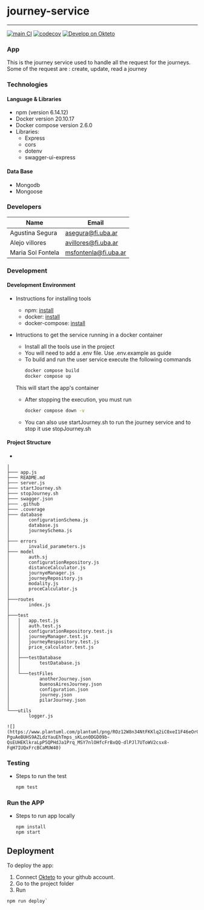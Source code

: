 # journey-service
---
[![main CI](https://github.com/Fifiuba/journey-service/actions/workflows/main.yml/badge.svg?branch=develop)](https://github.com/Fifiuba/journey-service/actions/workflows/main.yml)
[![codecov](https://codecov.io/gh/Fifiuba/journey-service/branch/develop/graph/badge.svg?token=dJ20t7hz7j)](https://app.codecov.io/gh/Fifiuba/journey-service/tree/develop)
[![Develop on Okteto](https://okteto.com/develop-okteto.svg)](https://journey-service-solfonte.cloud.okteto.net/)


### App

This is the journey service used to handle all the request for the journeys. Some of the request are : create, update, read a journey

### Technologies

#### Language & Libraries
* npm (version 6.14.12)
* Docker version 20.10.17
* Docker compose version 2.6.0
* Libraries:
    * Express
    * cors
    * dotenv
    * swagger-ui-express

#### Data Base

* Mongodb 
* Mongoose

### Developers
|Name                | Email                |
|--------------------|----------------------|
| Agustina Segura    | asegura@fi.uba.ar    |
| Alejo villores     | avillores@fi.uba.ar  |
| Maria Sol Fontela  | msfontenla@fi.uba.ar |

### Development

#### Development Environment

* Instructions for installing tools
    * npm: [install](https://docs.npmjs.com/downloading-and-installing-node-js-and-npm)
    * docker: [install](https://docs.docker.com/engine/install/)
    * docker-compose: [install](https://docs.docker.com/compose/install/)

* Intructions to get the service running in a docker container
    * Install all the tools use in the project
    * You will need to add a .env file. Use .env.example as guide
    * To build and run the user service execute the following commands
        ```bash
        docker compose build
        docker compose up
        ```
    This will start the app's container
    * After stopping the execution, you must run 
        ```bash 
        docker compose down -v
        ```

    * You can also use startJourney.sh to run the journey service and to stop it use stopJourney.sh
    

#### Project Structure

* 
```
│
├─── app.js
├─── README.md
├─── server.js
├─── startJourney.sh
├─── stopJourney.sh 
├─── swagger.json
├─── .github 
├─── .coverage
├─── database 
│       configurationSchema.js
│       database.js 
│       journeySchema.js
│
├─── errors 
│       invalid_parameters.js
├─── model 
│       auth.sj
│       configurationRepository.js
│       distanceCalculator.js
│       journyeManager.js
│       journeyRepository.js
│       modality.js
│       proceCalculator.js
│
├───routes
│       index.js
│
├───test
│   │   app.test.js
│   │   auth.test.js
│   │   configurationRepository.test.js
│   │   journeyManager.test.js
│   │   journeyRespository.test.js
│   │   price_calculator.test.js
│   │
│   ├───testDatabase
│   │       testDatabase.js
│   │
│   └───testFiles
│           anotherJourney.json
│           buenosAiresJourney.json
│           configuration.json
│           journey.json
│           pilarJourney.json
│
└───utils
        logger.js
```
    ![](https://www.plantuml.com/plantuml/png/ROz12W8n34NtFKKlq2iC0xeI1F46eOrGo3IG9iWWtjr1SR2jNVx_UB-PguAeBUHS9AZLdzYauEhTmps_sKLon0DGD09b-QsEUHEKlkraLpP5QPHdJa1Prq_MSY7nlOHfcFrBxQQ-dlPJl7UToWV2csx8-FqH7IUQxFrcBCaMUW40)


### Testing 

* Steps to run the test 
    ```bash
    npm test 
    ```

### Run the APP
* Steps to run app locally 
    ```
    npm install
    npm start
    ``` 

## Deployment

To deploy the app:  
1. Connect [Okteto](https://www.okteto.com/) to your github account.
2. Go to the project folder
3. Run 
```
npm run deploy`
```
